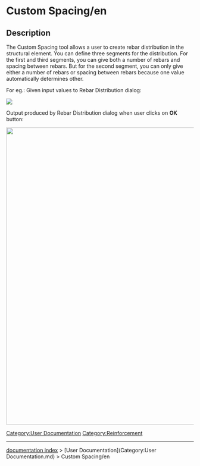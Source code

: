 # Custom Spacing/en
## Description

The Custom Spacing tool allows a user to create rebar distribution in the structural element. You can define three segments for the distribution. For the first and third segments, you can give both a number of rebars and spacing between rebars. But for the second segment, you can only give either a number of rebars or spacing between rebars because one value automatically determines other.

For eg.: Given input values to Rebar Distribution dialog:

![](images/RebarDistributionDialog.png )

Output produced by Rebar Distribution dialog when user clicks on **OK** button:

<img alt="" src=images/RebarDistribution.png  style="width:800px;">

 




[Category:User Documentation](Category:User_Documentation.md) [Category:Reinforcement](Category:Reinforcement.md)

---
[documentation index](../README.md) > [User Documentation](Category:User Documentation.md) > Custom Spacing/en

